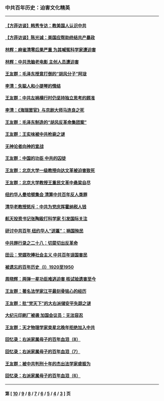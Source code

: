 ### 中共百年历史：迫害文化精英
---
#### [【方菲访谈】韩秀专访：教美国人认识中共](../../pages/nf1176111/n13821310.md?02080430) 
#### [【方菲访谈】陈光诚：美国应帮助终结共产暴政](../../pages/nf1176111/n13759521.md?02080430) 
#### [林辉：麻雀清零后果严重 为其喊冤科学家遭迫害](../../pages/nf1176111/n13746900.md?02080430) 
#### [林辉：中共洗脑老电影 主创人员遭迫害](../../pages/nf1176111/n13699437.md?02080430) 
#### [王友群：毛泽东授意打倒的“胡风分子”阿垅](../../pages/nf1176111/n13592541.md?02080430) 
#### [李清：失聪人和小提琴的情结](../../pages/nf1176111/n13459280.md?02080430) 
#### [王友群：中共左祸横行时仍坚持独立思考的顾准](../../pages/nf1176111/n13444722.md?02080430) 
#### [李清：《海瑞罢官》与京剧大师马连良之死](../../pages/nf1176111/n13412316.md?02080430) 
#### [王友群：毛泽东制造的“胡风反革命集团案”](../../pages/nf1176111/n13324909.md?02080430) 
#### [王友群：王实味被中共枪毙之谜](../../pages/nf1176111/n13307502.md?02080430) 
#### [无神论者向神的宣战](../../pages/nf1176111/n13281535.md?02080430) 
#### [王友群：中国的功臣 中共的囚徒](../../pages/nf1176111/n13291790.md?02080430) 
#### [王友群：北京大学一级教授向达文革被迫害致死](../../pages/nf1176111/n13150966.md?02080430) 
#### [王友群：北京大学教授王重民文革中悬梁自尽](../../pages/nf1176111/n13084645.md?02080430) 
#### [纽约华人曼哈顿集会 清算中共百年反人类罪](../../pages/nf1176111/n13084157.md?02080430) 
#### [清华老教授怒斥：中共为党庆挥霍纳税人钱](../../pages/nf1176111/n13071430.md?02080430) 
#### [航天投资书记张陶殴打科学家 引发国际关注](../../pages/nf1176111/n13069132.md?02080430) 
#### [研讨中共百年 纽约华人“送匾”：祸国殃民](../../pages/nf1176111/n13057367.md?02080430) 
#### [中共罪行录之二十八：切菜切出反革命](../../pages/nf1176111/n13030600.md?02080430) 
#### [田云：党媒吹捧社会主义 中共百年误国害民](../../pages/nf1176111/n13006682.md?02080430) 
#### [被遗忘的百年历史（I）1920至1950](../../pages/nf1176111/n12986411.md?02080430) 
#### [周晓辉：两弹一星功臣难逃迫害 核试验遗害至今](../../pages/nf1176111/n12974997.md?02080430) 
#### [王友群：著名法学家江平最刻骨铭心的经历](../../pages/nf1176111/n12970787.md?02080430) 
#### [王友群：批“党天下”的大右派储安平失踪之谜](../../pages/nf1176111/n12954229.md?02080430) 
#### [大纪元印刷厂被袭 加国会议员：无法容忍](../../pages/nf1176111/n12883028.md?02080430) 
#### [王友群：天才物理学家束星北晚年拒绝加入中共](../../pages/nf1176111/n12792913.md?02080430) 
#### [回忆录：右派家属母子的百年血泪（8）](../../pages/nf1176111/n12706196.md?02080430) 
#### [回忆录：右派家属母子的百年血泪（7）](../../pages/nf1176111/n12706191.md?02080430) 
#### [王友群：被中共判刑十年的杰出法学家盛振为](../../pages/nf1176111/n12706141.md?02080430) 
#### [回忆录：右派家属母子的百年血泪（6）](../../pages/nf1176111/n12698863.md?02080430) 

---
#### 第 [ [10](./10.md?02080430) / [9](./9.md?02080430) / [8](./8.md?02080430) / [7](./7.md?02080430) / [6](./6.md?02080430) / [5](./5.md?02080430) / [4](./4.md?02080430) / [3](./3.md?02080430) ] 页
